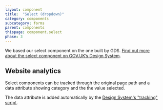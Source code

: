 ```yaml
---
layout: component
title:  "Select (dropdown)"
category: components
subcategory: forms
parent: components
thispage: component.select
phase: 3
---
```

We based our select component on the one built by GDS. [Find out more about the select component on GOV.UK’s Design System](https://design-system.service.gov.uk/components/select/).

## Website analytics

Select components can be tracked through the original page path and a data attribute showing category and the the value selected.

The data attribute is added automatically by the [Design System's "tracking" script](/get-started/tracking/#select-dropdown).
